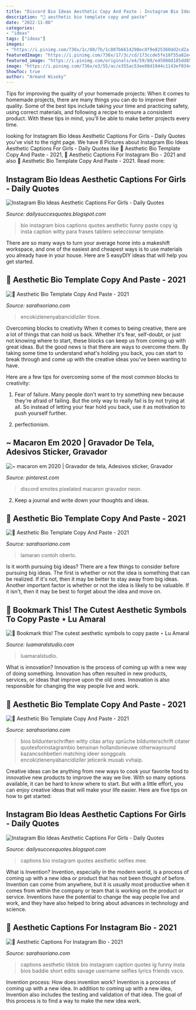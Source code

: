 ```yaml
---
title: "Discord Bio Ideas Aesthetic Copy And Paste : Instagram Bio Ideas Aesthetic Captions For Girls"
description: "🖤 aesthetic bio template copy and paste"
date: "2022-11-08"
categories:
- "ideas"
tags: ["ideas"]
images:
- "https://i.pinimg.com/736x/1c/80/7b/1c807b6614298ec8f9e825360dd2cd2a.jpg"
featuredImage: "https://i.pinimg.com/736x/17/3c/cd/173ccde5fe18f55a82e44e94865a5633.jpg"
featured_image: "https://i.pinimg.com/originals/e4/59/80/e45980d185dd85c26d175fe190085e24.png"
image: "https://i.pinimg.com/736x/e3/55/ac/e355ac53ee08d1944c1143ef034e4d7e.jpg"
ShowToc: true
author: "Armand Wisoky"
---
```



Tips for improving the quality of your homemade projects:
When it comes to homemade projects, there are many things you can do to improve their quality. Some of the best tips include taking your time and practicing safety, using correct materials, and following a recipe to ensure a consistent product. With these tips in mind, you'll be able to make better projects every time.

	

		
looking for Instagram Bio Ideas Aesthetic Captions For Girls - Daily Quotes you've visit to the right page. We have 8 Pictures about Instagram Bio Ideas Aesthetic Captions For Girls - Daily Quotes like 🖤 Aesthetic Bio Template Copy And Paste - 2021, 🖤 Aesthetic Captions For Instagram Bio - 2021 and also 🖤 Aesthetic Bio Template Copy And Paste - 2021. Read more:
		
    
## Instagram Bio Ideas Aesthetic Captions For Girls - Daily Quotes

<img loading=lazy src="https://i.pinimg.com/originals/9f/34/58/9f34581cf32a7fdf926f31f24ca4add2.png" onerror="this.onerror=null;this.src='https://tse3.mm.bing.net/th?id=OIP.nzRYHPMqf9-SbzHyTKSt0gHaNL&amp;pid=15.1';" alt="Instagram Bio Ideas Aesthetic Captions For Girls - Daily Quotes">

_Source: dailysuccesquotes.blogspot.com_

>bio instagram bios captions quotes aesthetic funny paste copy ig insta caption witty para frases tablero seleccionar template. 

	

There are so many ways to turn your average home into a makeshift workspace, and one of the easiest and cheapest ways is to use materials you already have in your house. Here are 5 easyDIY ideas that will help you get started.

    
## 🖤 Aesthetic Bio Template Copy And Paste - 2021

<img loading=lazy src="https://i.pinimg.com/736x/e3/55/ac/e355ac53ee08d1944c1143ef034e4d7e.jpg" onerror="this.onerror=null;this.src='https://tse4.mm.bing.net/th?id=OIP.xQZdFscLto_IvGtRlDlLEwHaNK&amp;pid=15.1';" alt="🖤 Aesthetic Bio Template Copy And Paste - 2021">

_Source: sarahsoriano.com_

>encokizlenenyabancidiziler tlove. 

	

Overcoming blocks to creativity
When it comes to being creative, there are a lot of things that can hold us back. Whether it's fear, self-doubt, or just not knowing where to start, these blocks can keep us from coming up with great ideas.
But the good news is that there are ways to overcome them. By taking some time to understand what's holding you back, you can start to break through and come up with the creative ideas you've been wanting to have.

Here are a few tips for overcoming some of the most common blocks to creativity:

1. Fear of failure. Many people don't want to try something new because they're afraid of failing. But the only way to really fail is by not trying at all. So instead of letting your fear hold you back, use it as motivation to push yourself further.

2. perfectionism.

    
## ~ Macaron Em 2020 | Gravador De Tela, Adesivos Sticker, Gravador

<img loading=lazy src="https://i.pinimg.com/736x/17/3c/cd/173ccde5fe18f55a82e44e94865a5633.jpg" onerror="this.onerror=null;this.src='https://tse4.mm.bing.net/th?id=OIP.s867J0waskZNaxuyLOhfEQHaHL&amp;pid=15.1';" alt="~ macaron em 2020 | Gravador de tela, Adesivos sticker, Gravador">

_Source: pinterest.com_

>discord emotes pixelated macaron gravador neon. 

	

2. Keep a journal and write down your thoughts and ideas.

    
## 🖤 Aesthetic Bio Template Copy And Paste - 2021

<img loading=lazy src="https://i.pinimg.com/736x/1c/80/7b/1c807b6614298ec8f9e825360dd2cd2a.jpg" onerror="this.onerror=null;this.src='https://tse3.mm.bing.net/th?id=OIP.XFKXVwZmg-3FLJngY6_oPAHaNK&amp;pid=15.1';" alt="🖤 Aesthetic Bio Template Copy And Paste - 2021">

_Source: sarahsoriano.com_

>lamaran contoh oberlo. 

	

Is it worth pursuing big ideas?
There are a few things to consider before pursuing big ideas. The first is whether or not the idea is something that can be realized. If it's not, then it may be better to stay away from big ideas. Another important factor is whether or not the idea is likely to be valuable. If it isn't, then it may be best to forget about the idea and move on.

    
## 🌟 Bookmark This! The Cutest Aesthetic Symbols To Copy Paste ⋆ Lu Amaral

<img loading=lazy src="https://www.luamaralstudio.com/wp-content/uploads/2021/01/aesthetic-symbols-copy-paste.png" onerror="this.onerror=null;this.src='https://tse2.mm.bing.net/th?id=OIP.ELapgWAAxHQYcIySHJnIuAHaLG&amp;pid=15.1';" alt="🌟 Bookmark this! The cutest aesthetic symbols to copy paste ⋆ Lu Amaral">

_Source: luamaralstudio.com_

>luamaralstudio. 

	

What is innovation?
Innovation is the process of coming up with a new way of doing something. Innovation has often resulted in new products, services, or ideas that improve upon the old ones. Innovation is also responsible for changing the way people live and work.

    
## 🖤 Aesthetic Bio Template Copy And Paste - 2021

<img loading=lazy src="https://i.pinimg.com/originals/e4/59/80/e45980d185dd85c26d175fe190085e24.png" onerror="this.onerror=null;this.src='https://tse3.mm.bing.net/th?id=OIP.-2xkULiz55aIUHniZ4JaVwHaNK&amp;pid=15.1';" alt="🖤 Aesthetic Bio Template Copy And Paste - 2021">

_Source: sarahsoriano.com_

>bios bildunterschriften witty citas artsy sprüche bildunterschrift citater quotesforinstagrambio bensinan hollandsnieuwe otherwayround kazancsohbetleri matching ideer songgoals encokizlenenyabancidiziler jeticerik musab vvhaip. 

	

Creative ideas can be anything from new ways to cook your favorite food to innovative new products to improve the way we live. With so many options available, it can be hard to know where to start. But with a little effort, you can enjoy creative ideas that will make your life easier. Here are five tips on how to get started: 

    
## Instagram Bio Ideas Aesthetic Captions For Girls - Daily Quotes

<img loading=lazy src="https://i.pinimg.com/originals/7b/c9/cc/7bc9cc8b4ee6b67ddc4df46d93cf5c4e.png" onerror="this.onerror=null;this.src='https://tse1.mm.bing.net/th?id=OIP.Z6fmB9UWwp1dSdvAXghizQHaNK&amp;pid=15.1';" alt="Instagram Bio Ideas Aesthetic Captions For Girls - Daily Quotes">

_Source: dailysuccesquotes.blogspot.com_

>captions bio instagram quotes aesthetic selfies mee. 

	

What is Invention?
Invention, especially in the modern world, is a process of coming up with a new idea or product that has not been thought of before. Invention can come from anywhere, but it is usually most productive when it comes from within the company or team that is working on the product or service. Inventions have the potential to change the way people live and work, and they have also helped to bring about advances in technology and science.

    
## 🖤 Aesthetic Captions For Instagram Bio - 2021

<img loading=lazy src="https://i.pinimg.com/originals/af/af/4d/afaf4d536ea65f594d3ea3a20be35d0e.jpg" onerror="this.onerror=null;this.src='https://tse1.mm.bing.net/th?id=OIP.p707LWeg3N9s6pEOpZ33KQHaOt&amp;pid=15.1';" alt="🖤 Aesthetic Captions For Instagram Bio - 2021">

_Source: sarahsoriano.com_

>captions aesthetic tiktok bio instagram caption quotes ig funny insta bios baddie short edits savage username selfies lyrics friends vsco. 

	

Invention process: How does invention work?
Invention is a process of coming up with a new idea. In addition to coming up with a new idea, Invention also includes the testing and validation of that idea. The goal of this process is to find a way to make the new idea work.

